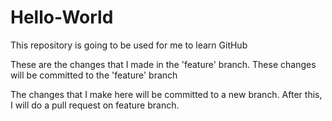 # Hello-World
This repository is going to be used for me to learn GitHub

These are the changes that I made in the 'feature' branch. 
These changes will be committed to the 'feature' branch

The changes that I make here will be committed to a new branch.
After this, I will do a pull request on feature branch.


